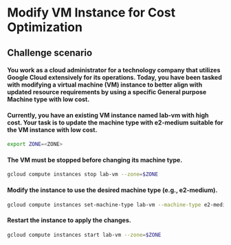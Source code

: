 # Modify VM Instance for Cost Optimization

## Challenge scenario

#### You work as a cloud administrator for a technology company that utilizes Google Cloud extensively for its operations. Today, you have been tasked with modifying a virtual machine (VM) instance to better align with updated resource requirements by using a specific General purpose Machine type with low cost.

#### Currently, you have an existing VM instance named lab-vm with high cost. Your task is to update the machine type with e2-medium suitable for the VM instance with low cost.

```bash
export ZONE=<ZONE>
```

#### The VM must be stopped before changing its machine type.

```bash
gcloud compute instances stop lab-vm --zone=$ZONE
```

#### Modify the instance to use the desired machine type (e.g., e2-medium).

```bash
gcloud compute instances set-machine-type lab-vm --machine-type e2-medium --zone=$ZONE
```

#### Restart the instance to apply the changes.

```bash
gcloud compute instances start lab-vm --zone=$ZONE
```
